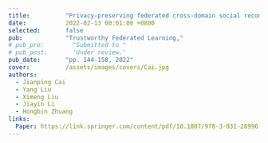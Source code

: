 ```yaml
---
title:          "Privacy-preserving federated cross-domain social recommendation"
date:           2022-02-13 00:01:00 +0800
selected:       false
pub:            "Trustworthy Federated Learning,"
# pub_pre:        "Submitted to "
# pub_post:       'Under review.'
pub_date:       "pp. 144-158, 2022"
cover:          /assets/images/covers/Cai.jpg
authors:
  - Jianping Cai
  - Yang Liu
  - Ximeng Liu
  - Jiayin Li
  - Hongbin Zhuang
links:
  Paper: https://link.springer.com/content/pdf/10.1007/978-3-031-28996-5.pdf#page=153
---
```

